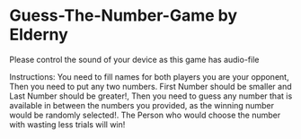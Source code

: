 # Guess-The-Number-Game by Elderny

Please control the sound of your device as this game has audio-file

Instructions: You need to fill names for both players you are your opponent,
Then you need to put any two numbers. First Number should be smaller and Last Number should be greater!,
Then you need to guess any number that is available in between the numbers you provided, as the winning number would be randomly selected!.
The Person who would choose the number with wasting less trials will win!
